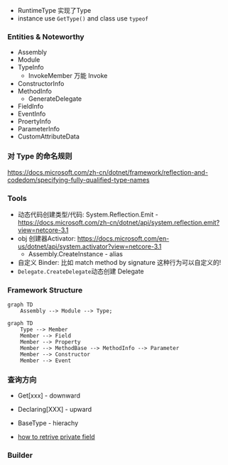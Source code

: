 * RuntimeType 实现了Type
* instance use `GetType()` and class use `typeof` 

### Entities & Noteworthy
* Assembly
* Module
* TypeInfo
    * InvokeMember 万能 Invoke
* ConstructorInfo
* MethodInfo
    * GenerateDelegate
* FieldInfo
* EventInfo
* ProertyInfo
* ParameterInfo
* CustomAttributeData

### 对 Type 的命名规则
https://docs.microsoft.com/zh-cn/dotnet/framework/reflection-and-codedom/specifying-fully-qualified-type-names
 
### Tools 
* 动态代码创建类型/代码: System.Reflection.Emit - <https://docs.microsoft.com/zh-cn/dotnet/api/system.reflection.emit?view=netcore-3.1>
* obj 创建器Activator: https://docs.microsoft.com/en-us/dotnet/api/system.activator?view=netcore-3.1
    * Assembly.CreateInstance - alias
* 自定义 Binder: 比如 match method by signature 这种行为可以自定义的!
* `Delegate.CreateDelegate`动态创建 Delegate


### Framework Structure
```mermaid
graph TD
    Assembly --> Module --> Type;    
```

```mermaid
graph TD
    Type --> Member
    Member --> Field
    Member --> Property
    Member --> MethodBase --> MethodInfo --> Parameter
    Member --> Constructor
    Member --> Event
```

### 查询方向
* Get[xxx] - downward
* Declaring[XXX] - upward
* BaseType - hierachy

* [how to retrive private field](https://stackoverflow.com/questions/95910/find-a-private-field-with-reflection)

### Builder

